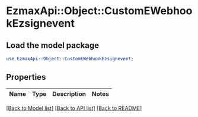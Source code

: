 # EzmaxApi::Object::CustomEWebhookEzsignevent

## Load the model package
```perl
use EzmaxApi::Object::CustomEWebhookEzsignevent;
```

## Properties
Name | Type | Description | Notes
------------ | ------------- | ------------- | -------------

[[Back to Model list]](../README.md#documentation-for-models) [[Back to API list]](../README.md#documentation-for-api-endpoints) [[Back to README]](../README.md)


